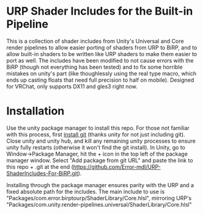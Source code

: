 # URP Shader Includes for the Built-in Pipeline

This is a collection of shader includes from Unity's Universal and Core render pipelines to allow easier porting of shaders from URP to BiRP, and to allow built-in shaders to be written like URP shaders to make them easier to port as well. The includes have been modified to not cause errors with the BiRP (though not everything has been tested) and to fix some horrible mistakes on unity's part (like thoughlessly using the real type macro, which ends up casting floats that need full precision to half on mobile). Designed for VRChat, only supports DX11 and gles3 right now.

# Installation

Use the unity package manager to install this repo. For those not familiar with this process, first [install git](https://git-scm.com/download/win) (thanks unity for not just including git). Close unity and unity hub, and kill any remaining unity processes to ensure unity fully restarts (otherwise it won't find the git install). In Unity, go to Window->Package Manager, hit the + icon in the top left of the package manager window. Select "Add package from git URL" and paste the link to this repo + .git at the end (https://github.com/Error-mdl/URP-ShaderIncludes-For-BiRP.git).

Installing through the package manager ensures parity with the URP and a fixed absolute path for the includes. The main include to use is "Packages/com.error.birptourp/ShaderLibrary/Core.hlsl", mirroring URP's "Packages/com.unity.render-pipelines.universal/ShaderLibrary/Core.hlsl"
